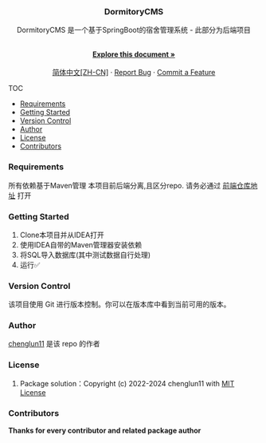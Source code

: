 
<br />

<p align="center">
<h3 align="center">DormitoryCMS </h3>
  <p align="center">DormitoryCMS 是一个基于SpringBoot的宿舍管理系统 - 此部分为后端项目</p>
  <p align="center">
    <br />
    <a href="https://github.com/chenglun11/DormitoryCMS/blob/main/README.md"><strong>Explore this document »</strong></a>
    <br />
    <br />
    <a href="https://github.com/chenglun11/DormitoryCMS/blob/main/README.md">简体中文[ZH-CN]</a>
    ·
    <a href="https://github.com/chenglun11/DormitoryCMS/issues">Report Bug</a>
    ·
    <a href="https://github.com/chenglun11/DormitoryCMS/issues">Commit a Feature</a>

</p>

</p>

TOC
- [Requirements](#requirements)
- [Getting Started](#getting-started)
- [Version Control](#version-control)
- [Author](#author)
- [License](#license)
- [Contributors](#contributors)

### Requirements
所有依赖基于Maven管理
本项目前后端分离,且区分repo.
请务必通过 [前端仓库地址](https://github.com/chenglun11/Dormitoryfront) 打开


### Getting Started
1. Clone本项目并从IDEA打开
2. 使用IDEA自带的Maven管理器安装依赖
3. 将SQL导入数据库(其中测试数据自行处理)
4. 运行✅

### Version Control

该项目使用 Git 进行版本控制。你可以在版本库中看到当前可用的版本。

### Author

[chenglun11](https://github.com/chenglun11) 是该 repo 的作者

### License

1. Package solution：Copyright (c) 2022-2024 chenglun11 with [MIT License](/LICENSE)

### Contributors

**Thanks for every contributor and related package author**


